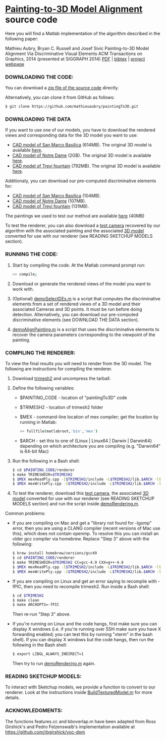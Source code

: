 [Painting-to-3D Model Alignment](http://www.di.ens.fr/willow/research/painting_to_3d/) source code
============
Here you will find a Matlab implementation of the algorithm described
in the following paper:

Mathieu Aubry, Bryan C. Russell and Josef Sivic
Painting-to-3D Model Alignment Via Discriminative Visual Elements
ACM Transactions on Graphics, 2014 (presented at SIGGRAPH 2014)
[PDF](http://www.di.ens.fr/willow/research/painting_to_3d/texts/Aubry13.pdf) | [bibtex](http://www.di.ens.fr/willow/research/painting_to_3d/texts/2013-painting-to-3D-alignment_bibtex.html) | [project webpage](http://www.di.ens.fr/willow/research/painting_to_3d/)


### DOWNLOADING THE CODE:

You can download a [zip file of the source code](https://github.com/mathieuaubry/paintingTo3D/archive/master.zip) directly.  

Alternatively, you can clone it from GitHub as follows:

``` sh
$ git clone https://github.com/mathieuaubry/paintingTo3D.git
```

### DOWNLOADING THE DATA

If you want to use one of our models, you have to download the rendered views and corresponding data for the 3D model you want to use:
- [CAD model of San Marco Basilica](http://www.di.ens.fr/willow/research/painting_to_3d/data/cache_san_marco_basilica.tar) (614MB). The original 3D model is available [here](http://sketchup.google.com/3dwarehouse/details?mid=433bfb7d61901dc65822c6ca7b1d5d61&prevstart=0).
- [CAD model of Notre Dame](http://www.di.ens.fr/willow/research/painting_to_3d/data/cache_notre_dame.tar) (2GB). The original 3D model is available [here](https://3dwarehouse.sketchup.com/model.html?redirect=1&mid=69d9e3c4f1e6359cc45a0a86a468dd45&prevstart=72).
- [CAD model of Trevi fountain](http://www.di.ens.fr/willow/research/painting_to_3d/data/cache_trevi.tar) (792MB). The original 3D model is available [here](https://3dwarehouse.sketchup.com/model.html?redirect=1&mid=db52a9472001b79b43babf42c8cb195).




Additionaly, you can download our pre-computed discriminative elements for:
- [CAD model of San Marco Basilica](http://www.di.ens.fr/willow/research/painting_to_3d/data/all_DEs_san_marco_basilica.mat) (104MB).
- [CAD model of Notre Dame](http://www.di.ens.fr/willow/research/painting_to_3d/data/all_DEs_notre_dame.mat) (107MB).
- [CAD model of Trevi fountain](http://www.di.ens.fr/willow/research/painting_to_3d/data/all_DEs_trevi.mat) (131MB).



The paintings we used to test our method are available [here](http://www.di.ens.fr/willow/research/painting_to_3d/data/Paintings.zip) (40MB)

To test the renderer, you can also download a  [test camera](http://www.di.ens.fr/willow/research/painting_to_3d/data/test_camera.mat) recovered by our algorithm with the associated painting and the associated [3D model](http://www.di.ens.fr/willow/research/painting_to_3d/data/out_model_venice.tar) converted for use with our renderer (see READING SKETCHUP MODELS section).


### RUNNING THE CODE:

1. Start by compiling the code.  At the Matlab command prompt run:

   ``` sh
   >> compile;
   ```

2. Download or generate the rendered views of the model you want to work with.
 
3. (Optional) [demoSelectDEs.m](https://github.com/mathieuaubry/paintingTo3D/blob/master/demoSelectDEs.m) is a script that computes the discriminative elements from a set of rendered views of a 3D model and their associated Cameras and 3D points. It must be run before doing detection. 
Alternatively, you can download our pre-computed discriminative elements (see DOWNLOAD THE DATA section).

4. [demoAlignPainting.m](https://github.com/mathieuaubry/paintingTo3D/blob/master/demoAlignPainting.m) is a script that uses the discriminative elements to recover the camera parameters corresponding to the viewpoint of the painting.


### COMPILING THE RENDERER:

To view the final results you will need to render from the 3D model.
The following are instructions for compiling the renderer.

1. Download [trimesh2](http://gfx.cs.princeton.edu/proj/trimesh2/src/trimesh2-2.12.tar.gz) and uncompress the tarball.

2. Define the following variables:

   - $PAINTING_CODE - location of "paintingTo3D" code
   - $TRIMESH2 - location of trimesh2 folder
   - $MEX - command-line location of mex compiler; get the location by running in Matlab:
 
      ``` sh
      >> fullfile(matlabroot,'bin','mex')
      ```

   - $ARCH - set this to one of {Linux | Linux64 | Darwin | Darwin64} depending on which architecture you are compiling (e.g. "Darwin64" is 64-bit Mac)

3. Run the following in a Bash shell:

   ``` sh
   $ cd $PAINTING_CODE/renderer
   $ make TRIMESHDIR=$TRIMESH2
   $ $MEX mexReadPly.cpp -I$TRIMESH2/include -L$TRIMESH2/lib.$ARCH -ltrimesh -lgomp
   $ $MEX mexWritePly.cpp -I$TRIMESH2/include -L$TRIMESH2/lib.$ARCH -ltrimesh -lgomp
   ```

4. To test the renderer, download this  [test camera](http://www.di.ens.fr/willow/research/painting_to_3d/data/test_camera.mat), the associated [3D model](http://www.di.ens.fr/willow/research/painting_to_3d/data/out_model_venice.tar) converted for use with our renderer (see READING SKETCHUP MODELS section) and run the script inside [demoRendering.m](https://github.com/mathieuaubry/paintingTo3D/blob/master/demoRendering.m).

Common problems:

- If you are compiling on Mac and get a "library not found for -lgomp"
error, then you are using a CLANG compiler (recent versions of Mac use
this), which does not contain openmp.  To resolve this you can install
an older gcc compiler via homebrew.  Replace "Step 3" above with the
following:

   ``` sh
   $ brew install homebrew/versions/gcc49
   $ cd $PAINTING_CODE/renderer
   $ make TRIMESHDIR=$TRIMESH2 CC=gcc-4.9 CXX=g++-4.9
   $ $MEX mexReadPly.cpp -I$TRIMESH2/include -L$TRIMESH2/lib.$ARCH -ltrimesh -lgomp CXX=g++-4.9 CXXFLAGS="-fno-common -arch x86_64 -fexceptions"
   $ $MEX mexWritePly.cpp -I$TRIMESH2/include -L$TRIMESH2/lib.$ARCH -ltrimesh -lgomp CXX=g++-4.9 CXXFLAGS="-fno-common -arch x86_64 -fexceptions"
   ```

- If you are compiling on Linux and get an error saying to recompile
with -fPIC, then you need to recompile trimesh2.  Run inside a Bash shell:

   ``` sh
   $ cd $TRIMESH2
   $ make clean
   $ make ARCHOPTS=-fPIC
   ```

   Then re-run "Step 3" above.

+ If you're running on Linux and the code hangs, first make sure you can
display X windows (i.e. if you're running over SSH make sure you have X
forwarding enabled; you can test this by running "xterm" in the bash
shell).  If you can display X windows but the code hangs, then 
run the following in the Bash shell:

   ``` sh
   $ export LIBGL_ALWAYS_INDIRECT=1
   ```

   Then try to run [demoRendering.m](https://github.com/mathieuaubry/paintingTo3D/blob/master/demoRendering.m) again.


### READING SKETCHUP MODELS:

To interact with Sketchup models, we provide a function to convert to
our renderer.  Look at the instructions inside [BuildTexturedModel.m](https://github.com/mathieuaubry/paintingTo3D/blob/master/renderer/BuildTexturedModel.m) for more details.


### ACKNOWLEDGMENTS:

The functions features.cc and bboverlap.m have been adapted from Ross Girshick's and Pedro Felzenswalb's implementation available at https://github.com/rbgirshick/voc-dpm
